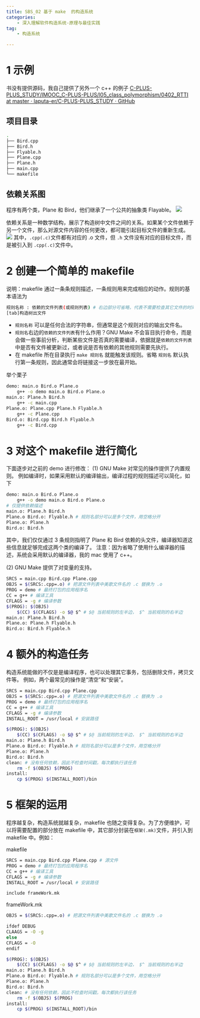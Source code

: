 ```yaml
---
title: SBS_02 基于 make  的构造系统
categories:
    - 深入理解软件构造系统-原理与最佳实践
tag:
    - 构造系统

---
```


# 1 示例
书没有提供源码，我自己提供了另外一个 c++ 的例子
[C-PLUS-PLUS_STUDY/IMOOC_C-PLUS-PLUS/l05_class_polymorphism/0402_RTTI at master · laputa-er/C-PLUS-PLUS_STUDY · GitHub](https://github.com/laputa-er/C-PLUS-PLUS_STUDY/tree/master/IMOOC_C-PLUS-PLUS/l05_class_polymorphism/0402_RTTI)

## 项目目录
```bash
.
├── Bird.cpp
├── Bird.h
├── Flyable.h
├── Plane.cpp
├── Plane.h
├── main.cpp
└── makefile
```

## 依赖关系图
程序有两个类，Plane 和 Bird，他们继承了一个公共的抽象类 Flayable。
![](http://cdn.mengqingshen.com/SBS_02%20%E5%9F%BA%E4%BA%8E%20make%20%20%E7%9A%84%E6%9E%84%E9%80%A0%E7%B3%BB%E7%BB%9F/5930A389-B098-4396-A7B2-834A5AA83817.png)

依赖关系是一种数学结构，展示了构造树中文件之间的关系。如果某个文件依赖于另一个文件，那么对源文件内容的任何更改，都可能引起目标文件的重新生成。
![](http://cdn.mengqingshen.com/SBS_02%20%E5%9F%BA%E4%BA%8E%20make%20%20%E7%9A%84%E6%9E%84%E9%80%A0%E7%B3%BB%E7%BB%9F/0D4E3353-A787-46BF-B5A1-1E272856CF03.png)
其中，`.cpp(.c)`文件都有对应的 .o 文件，但 `.h` 文件没有对应的目标文件，而是被引入到 `.cpp(.c)`文件中。

# 2 创建一个简单的 makefile
说明：makefile 通过一条条规则描述，一条规则用来完成相应的动作。规则的基本语法为

```bash
规则名称 : 依赖的文件列表(或规则列表) # 右边部分可省略，代表不需要检查其它文件的时间戳，每次都执行该任务
[tab]构造树出文件
```

+ `规则名称` 可以是任何合法的字符串，但通常是这个规则对应的输出文件名。
+ `规则名`右边的`依赖的文件列表`有什么作用？GNU Make 不会盲目执行命令，而是会做一些事前分析，判断某些文件是否真的需要编译，依据就是`依赖的文件列表`中是否有文件被更新过，或者说是否有依赖的其他规则需要先执行。
+ 在 makefile 所在目录执行 `make 规则名` 就能触发该规则。省略 `规则名` 默认执行第一条规则，因此通常会将链接这一步放在最开始。

举个栗子
```bash
demo: main.o Bird.o Plane.o
	g++ -o demo main.o Bird.o Plane.o
main.o: Plane.h Bird.h
	g++ -c main.cpp
Plane.o: Plane.cpp Plane.h Flyable.h
	g++ -c Plane.cpp
Bird.o: Bird.cpp Bird.h Flyable.h
	g++ -c Bird.cpp
```


# 3 对这个 makefile 进行简化
下面逐步对之前的 demo 进行修改：
(1) GNU Make 对常见的操作提供了内置规则。
例如编译时，如果采用默认的编译输出，编译过程的规则描述可以简化，如下

```bash
demo: main.o Bird.o Plane.o
	g++ -o demo main.o Bird.o Plane.o
# 仅提供依赖描述
main.o: Plane.h Bird.h
Plane.o Bird.o: Flyable.h # 规则名部分可以是多个文件，用空格分开
Plane.o: Plane.h
Bird.o: Bird.h
```

其中，我们仅仅通过 3 条规则指明了 Plane 和 Bird 依赖的头文件，编译器知道这些信息就足够完成这两个类的编译了。
注意：因为省略了使用什么编译器的描述，系统会采用默认的编译器，我的 mac 使用了 c++。

(2) GNU Make 提供了对变量的支持。

```bash
SRCS = main.cpp Bird.cpp Plane.cpp
OBJS = $(SRCS:.cpp=.o) # 把源文件列表中美歌文件名的 .c 替换为 .o
PROG = demo # 最终打包的应用程序名
CC = g++ # 编译工具
CFLAGS = -g # 编译参数
$(PROG): $(OBJS)
	$(CC) $(CFLAGS) -o $@ $^ # $@ 当前规则的左半边， $^ 当前规则的右半边
main.o: Plane.h Bird.h
Plane.o: Plane.h Flyable.h
Bird.o: Bird.h Flyable.h
```

# 4 额外的构造任务
构造系统能做的不仅是是编译程序，也可以处理其它事务，包括删除文件，拷贝文件等。
例如，两个最常见的操作是“清空”和“安装”。

```bash
SRCS = main.cpp Bird.cpp Plane.cpp
OBJS = $(SRCS:.cpp=.o) # 把源文件列表中美歌文件名的 .c 替换为 .o
PROG = demo # 最终打包的应用程序名
CC = g++ # 编译工具
CFLAGS = -g # 编译参数
INSTALL_ROOT = /usr/local # 安装路径

$(PROG): $(OBJS)
	$(CC) $(CFLAGS) -o $@ $^ # $@ 当前规则的左半边， $^ 当前规则的右半边
main.o: Plane.h Bird.h
Plane.o Bird.o: Flyable.h # 规则名部分可以是多个文件，用空格分开
Plane.o: Plane.h
Bird.o: Bird.h
clean: # 没有任何依赖，因此不检查时间戳，每次都执行该任务
	rm -f $(OBJS) $(PROG)
install:
	cp $(PROG) $(INSTALL_ROOT)/bin
```

# 5 框架的运用
程序越复杂，构造系统就越复杂，makefile 也随之变得复杂。为了方便维护，可以将需要配置的部分放在 makefile 中，其它部分封装在`框架(.mk)`文件，并引入到 makefile 中。例如：

makefile

```bash
SRCS = main.cpp Bird.cpp Plane.cpp # 源文件
PROG = demo # 最终打包的应用程序名
CC = g++ # 编译工具
CFLAGS = -g # 编译参数
INSTALL_ROOT = /usr/local # 安装路径

include frameWork.mk
```

frameWork.mk

```bash
OBJS = $(SRCS:.cpp=.o) # 把源文件列表中美歌文件名的 .c 替换为 .o

ifdef DEBUG
CLAAGS = -O -g
else
CFLAGS = -O
endif

$(PROG): $(OBJS)
	$(CC) $(CFLAGS) -o $@ $^ # $@ 当前规则的左半边， $^ 当前规则的右半边
main.o: Plane.h Bird.h
Plane.o Bird.o: Flyable.h # 规则名部分可以是多个文件，用空格分开
Plane.o: Plane.h
Bird.o: Bird.h
clean: # 没有任何依赖，因此不检查时间戳，每次都执行该任务
	rm -f $(OBJS) $(PROG)
install:
	cp $(PROG) $(INSTALL_ROOT)/bin
```